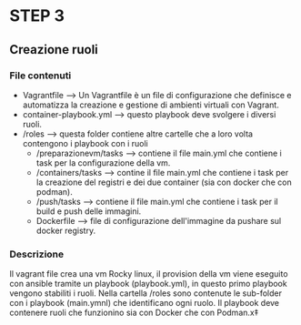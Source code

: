 # STEP 3

## Creazione ruoli

### File contenuti

- Vagrantfile --> Un Vagrantfile è un file di configurazione che definisce e automatizza la creazione e gestione di ambienti virtuali con Vagrant.
- container-playbook.yml --> questo playbook deve svolgere i diversi ruoli.
- /roles --> questa folder contiene altre cartelle che a loro volta contengono i playbook con i ruoli
  - /preparazionevm/tasks --> contiene il file main.yml che contiene i task per la configurazione della vm.
  - /containers/tasks --> contine il file main.yml che contiene i task per la creazione del registri e dei due container (sia con docker che con podman).
  - /push/tasks --> contiene il file main.yml che contiene i task per il build e push delle immagini.
  - Dockerfile --> file di configurazione dell'immagine da pushare sul docker registry.

### Descrizione

Il vagrant file crea una vm Rocky linux, il provision della vm viene eseguito con ansible tramite un playbook (playbook.yml), in questo primo playbook vengono stabiliti i ruoli.
Nella cartella /roles sono contenute le sub-folder con i playbook (main.ymnl) che identificano ogni ruolo.
Il playbook deve contenere ruoli che funzionino sia con Docker che con Podman.x‡
